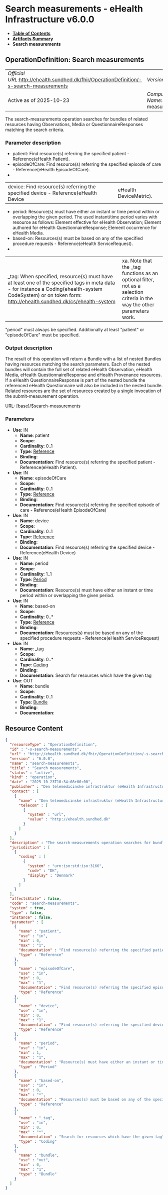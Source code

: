 # Search measurements - eHealth Infrastructure v6.0.0

* [**Table of Contents**](toc.md)
* [**Artifacts Summary**](artifacts.md)
* **Search measurements**

## OperationDefinition: Search measurements 

| | |
| :--- | :--- |
| *Official URL*:http://ehealth.sundhed.dk/fhir/OperationDefinition/-s-search-measurements | *Version*:6.0.0 |
| Active as of 2025-10-23 | *Computable Name*:search-measurements |

 
The search-measurements operation searches for bundles of related resources having Observations, Media or QuestionnaireResponses matching the search criteria. 

### Parameter description

 
* patient: Find resource(s) referring the specified patient - Reference(eHealth Patient).
* episodeOfCare: Find resource(s) referring the specified episode of care - Reference(eHealth EpisodeOfCare).
*  

| | |
| :--- | :--- |
| device: Find resource(s) referring the specified device - Reference(eHealth Device | eHealth DeviceMetric). |

 
* period: Resource(s) must have either an instant or time period within or overlapping the given period. The used instant/time period varies with resource as follows: Element effective for eHealth Observation; Element authored for eHealth QuestionnaireResponse; Element occurrence for eHealth Media.
* based-on: Resources(s) must be based on any of the specified procedure requests - Reference(eHealth ServiceRequest).
*  

| | |
| :--- | :--- |
| _tag: When specified, resource(s) must have at least one of the specified tags in meta data - for instance a Coding(ehealth-system CodeSystem) or on token form: http://ehealth.sundhed.dk/cs/ehealth-system | xa. Note that the _tag functions as an optional filter, not as a selection criteria in the way the other parameters work. |

 
 
"period" must always be specified. 
Additionally at least "patient" or "episodeOfCare" must be specified. 

### Output description

 
The result of this operation will return a Bundle with a list of nested Bundles having resources matching the search parameters. 
Each of the nested bundles will contain the full set of related eHealth Observation, eHealth Media, eHealth QuestionnaireResponse and eHealth Provenance resources. 
If a eHealth QuestionnaireResponse is part of the nested bundle the referenced eHealth Questionnaire will also be included in the nested bundle. 
Related resources are the set of resources created by a single invocation of the submit-measurement operation. 

URL: [base]/$search-measurements

### Parameters

* **Use**: IN
  * **Name**: patient
  * **Scope**: 
  * **Cardinality**: 0..1
  * **Type**: [Reference](http://hl7.org/fhir/R4/references.html#Reference)
  * **Binding**: 
  * **Documentation**: Find resource(s) referring the specified patient - Reference(eHealth Patient).
* **Use**: IN
  * **Name**: episodeOfCare
  * **Scope**: 
  * **Cardinality**: 0..1
  * **Type**: [Reference](http://hl7.org/fhir/R4/references.html#Reference)
  * **Binding**: 
  * **Documentation**: Find resource(s) referring the specified episode of care - Reference(eHealth EpisodeOfCare)
* **Use**: IN
  * **Name**: device
  * **Scope**: 
  * **Cardinality**: 0..1
  * **Type**: [Reference](http://hl7.org/fhir/R4/references.html#Reference)
  * **Binding**: 
  * **Documentation**: Find resource(s) referring the specified device - Reference(eHealth Device)
* **Use**: IN
  * **Name**: period
  * **Scope**: 
  * **Cardinality**: 1..1
  * **Type**: [Period](http://hl7.org/fhir/R4/datatypes.html#Period)
  * **Binding**: 
  * **Documentation**: Resource(s) must have either an instant or time period within or overlapping the given period.
* **Use**: IN
  * **Name**: based-on
  * **Scope**: 
  * **Cardinality**: 0..*
  * **Type**: [Reference](http://hl7.org/fhir/R4/references.html#Reference)
  * **Binding**: 
  * **Documentation**: Resources(s) must be based on any of the specified procedure requests - Reference(eHealth ServiceRequest)
* **Use**: IN
  * **Name**: _tag
  * **Scope**: 
  * **Cardinality**: 0..*
  * **Type**: [Coding](http://hl7.org/fhir/R4/datatypes.html#Coding)
  * **Binding**: 
  * **Documentation**: Search for resources which have the given tag
* **Use**: OUT
  * **Name**: bundle
  * **Scope**: 
  * **Cardinality**: 0..1
  * **Type**: [Bundle](http://hl7.org/fhir/R4/bundle.html)
  * **Binding**: 
  * **Documentation**: 



## Resource Content

```json
{
  "resourceType" : "OperationDefinition",
  "id" : "-s-search-measurements",
  "url" : "http://ehealth.sundhed.dk/fhir/OperationDefinition/-s-search-measurements",
  "version" : "6.0.0",
  "name" : "search-measurements",
  "title" : "Search measurements",
  "status" : "active",
  "kind" : "operation",
  "date" : "2025-10-23T10:34:08+00:00",
  "publisher" : "Den telemedicinske infrastruktur (eHealth Infrastructure)",
  "contact" : [
    {
      "name" : "Den telemedicinske infrastruktur (eHealth Infrastructure)",
      "telecom" : [
        {
          "system" : "url",
          "value" : "http://ehealth.sundhed.dk"
        }
      ]
    }
  ],
  "description" : "The search-measurements operation searches for bundles of related resources having Observations, Media or QuestionnaireResponses matching the search criteria.\n\n\n### Parameter description\n- patient: Find resource(s) referring the specified patient - Reference(eHealth Patient).\n- episodeOfCare: Find resource(s) referring the specified episode of care - Reference(eHealth EpisodeOfCare).\n- device: Find resource(s) referring the specified device - Reference(eHealth Device | eHealth DeviceMetric).\n- period: Resource(s) must have either an instant or time period within or overlapping the given period. The used instant/time period varies with resource as follows: Element effective for eHealth Observation; Element authored for eHealth QuestionnaireResponse; Element occurrence for eHealth Media.\n- based-on: Resources(s) must be based on any of the specified procedure requests - Reference(eHealth ServiceRequest).\n- _tag: When specified, resource(s) must have at least one of the specified tags in meta data - for instance a Coding(ehealth-system CodeSystem) or on token form: http://ehealth.sundhed.dk/cs/ehealth-system|xa. Note that the _tag functions as an optional filter, not as a selection criteria in the way the other parameters work.\n\n\n\"period\" must always be specified.\n\nAdditionally at least \"patient\" or \"episodeOfCare\" must be specified.\n\n### Output description\n\nThe result of this operation will return a Bundle with a list of nested Bundles having resources matching the search parameters.\n\nEach of the nested bundles will contain the full set of related eHealth Observation, eHealth Media, eHealth QuestionnaireResponse and eHealth Provenance resources.\n\nIf a eHealth QuestionnaireResponse is part of the nested bundle the referenced eHealth Questionnaire will also be included in the nested bundle.\n\nRelated resources are the set of resources created by a single invocation of the submit-measurement operation.\n\n",
  "jurisdiction" : [
    {
      "coding" : [
        {
          "system" : "urn:iso:std:iso:3166",
          "code" : "DK",
          "display" : "Denmark"
        }
      ]
    }
  ],
  "affectsState" : false,
  "code" : "search-measurements",
  "system" : true,
  "type" : false,
  "instance" : false,
  "parameter" : [
    {
      "name" : "patient",
      "use" : "in",
      "min" : 0,
      "max" : "1",
      "documentation" : "Find resource(s) referring the specified patient - Reference(eHealth Patient).",
      "type" : "Reference"
    },
    {
      "name" : "episodeOfCare",
      "use" : "in",
      "min" : 0,
      "max" : "1",
      "documentation" : "Find resource(s) referring the specified episode of care - Reference(eHealth EpisodeOfCare)",
      "type" : "Reference"
    },
    {
      "name" : "device",
      "use" : "in",
      "min" : 0,
      "max" : "1",
      "documentation" : "Find resource(s) referring the specified device - Reference(eHealth Device)",
      "type" : "Reference"
    },
    {
      "name" : "period",
      "use" : "in",
      "min" : 1,
      "max" : "1",
      "documentation" : "Resource(s) must have either an instant or time period within or overlapping the given period.",
      "type" : "Period"
    },
    {
      "name" : "based-on",
      "use" : "in",
      "min" : 0,
      "max" : "*",
      "documentation" : "Resources(s) must be based on any of the specified procedure requests - Reference(eHealth ServiceRequest)",
      "type" : "Reference"
    },
    {
      "name" : "_tag",
      "use" : "in",
      "min" : 0,
      "max" : "*",
      "documentation" : "Search for resources which have the given tag",
      "type" : "Coding"
    },
    {
      "name" : "bundle",
      "use" : "out",
      "min" : 0,
      "max" : "1",
      "type" : "Bundle"
    }
  ]
}

```
